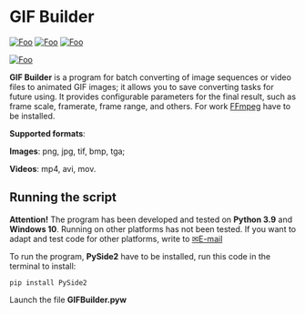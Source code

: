 
# GIF Builder
[![Foo](https://img.shields.io/badge/Website-IronMesh.ru-blue.svg?style=flat-square)](https://ironmesh.ru/) 
[![Foo](https://img.shields.io/badge/Website-Product_Page-blue.svg?style=flat-square)](https://ironmesh.ru/en/products/24-applications/37-gif-builder) 
[![Foo](https://img.shields.io/badge/%F0%9F%AA%99-Thank_the_Developer-important.svg?style=flat-square)](https://ironmesh.ru/en/other/support-projects) 

[![Foo](https://img.shields.io/badge/SUBSCRIBE-TO%20UPDATES-brightgreen.svg?style=social&logo=telegram&color=blue)](https://t.me/ironmesh_studio_rus)

**GIF Builder** is a program for batch converting of image sequences or video files to animated GIF images; it allows you to save converting tasks for future using. It provides configurable parameters for the final result, such as frame scale, framerate, frame range, and others. For work [FFmpeg](https://ffmpeg.org/download.html) have to be installed.

**Supported formats**:

  **Images**: png, jpg, tif, bmp, tga;

  **Videos**: mp4, avi, mov.


## Running the script

**Attention!** The program has been developed and tested on **Python 3.9** and **Windows 10**. Running on other platforms has not been tested. If you want to adapt and test code for other platforms, write to [✉E-mail](mailto:products@ironmesh.ru)

To run the program, **PySide2** have to be installed, run this code in the terminal to install:
```
pip install PySide2
```
Launch the file **GIFBuilder.pyw**
